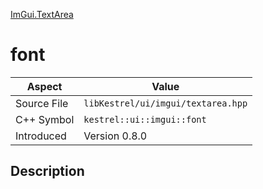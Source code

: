 [ImGui.TextArea](index)
# font
| Aspect | Value |
| --- | --- |
| Source File | `libKestrel/ui/imgui/textarea.hpp` |
| C++ Symbol | `kestrel::ui::imgui::font` |
| Introduced | Version 0.8.0 |
## Description

